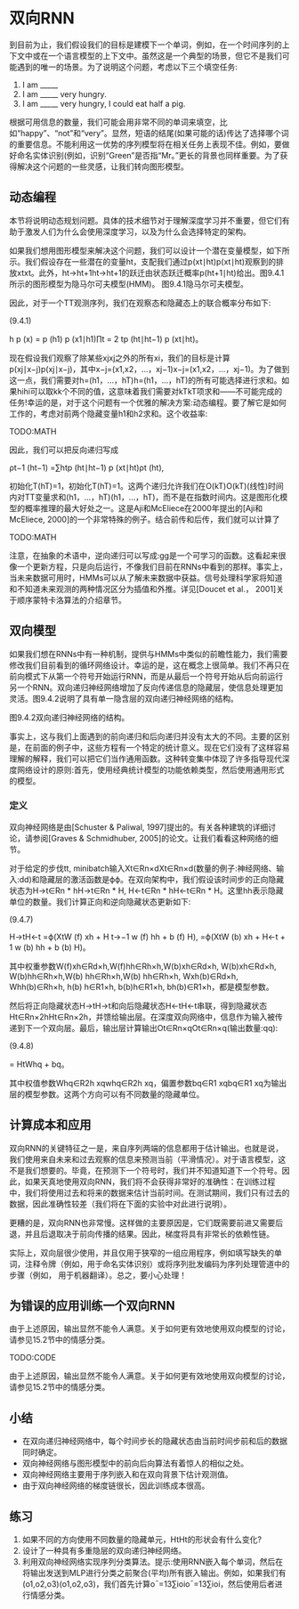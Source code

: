 

<!--
 * @version:
 * @Author:  StevenJokes https://github.com/StevenJokes
 * @Date: 2020-07-29 21:17:01
 * @LastEditors:  StevenJokes https://github.com/StevenJokes
 * @LastEditTime: 2020-07-29 21:33:40
 * @Description:translate by machine
 * @TODO::
 * @Reference:http://preview.d2l.ai/d2l-en/master/chapter_recurrent-modern/bi-rnn.html
 * https://zh.d2l.ai/chapter_recurrent-neural-networks/bi-rnn.html
-->

# 双向RNN

到目前为止，我们假设我们的目标是建模下一个单词，例如，在一个时间序列的上下文中或在一个语言模型的上下文中。虽然这是一个典型的场景，但它不是我们可能遇到的唯一的场景。为了说明这个问题，考虑以下三个填空任务:

1. I am _____
1. I am _____ very hungry.
1. I am _____ very hungry, I could eat half a pig.

根据可用信息的数量，我们可能会用非常不同的单词来填空，比如“happy”、“not”和“very”。显然，短语的结尾(如果可能的话)传达了选择哪个词的重要信息。不能利用这一优势的序列模型将在相关任务上表现不佳。例如，要做好命名实体识别(例如，识别“Green”是否指“Mr。”更长的背景也同样重要。为了获得解决这个问题的一些灵感，让我们转向图形模型。

## 动态编程

本节将说明动态规划问题。具体的技术细节对于理解深度学习并不重要，但它们有助于激发人们为什么会使用深度学习，以及为什么会选择特定的架构。

如果我们想用图形模型来解决这个问题，我们可以设计一个潜在变量模型，如下所示。我们假设存在一些潜在的变量ht，支配我们通过p(xt∣ht)p(xt∣ht)观察到的排放xtxt。此外，ht→ht+1ht→ht+1的跃迁由状态跃迁概率p(ht+1∣ht)给出。图9.4.1所示的图形模型为隐马尔可夫模型(HMM)。
图9.4.1隐马尔可夫模型。

因此，对于一个TT观测序列，我们在观察态和隐藏态上的联合概率分布如下:

(9.4.1)

h p (x) = p (h1) p (x1∣h1)∏t = 2 tp (ht∣ht−1) p (xt∣ht)。

现在假设我们观察了除某些xjxj之外的所有xi，我们的目标是计算p(xj∣x−j)p(xj∣x−j)，其中x−j=(x1,x2，…，xj−1)x−j=(x1,x2，…，xj−1)。为了做到这一点，我们需要对h=(h1，…，hT)h=(h1，…，hT)的所有可能选择进行求和。如果hihi可以取kk个不同的值，这意味着我们需要对kTkT项求和——不可能完成的任务!幸运的是，对于这个问题有一个优雅的解决方案:动态编程。要了解它是如何工作的，考虑对前两个隐藏变量h1和h2求和。这个收益率:

TODO:MATH

因此，我们可以把反向递归写成

ρt−1 (ht−1) =∑htp (ht∣ht−1) p (xt∣ht)ρt (ht),

初始化T(hT)=1，初始化T(hT)=1。这两个递归允许我们在O(kT)O(kT)(线性)时间内对TT变量求和(h1，…，hT)(h1，…，hT)，而不是在指数时间内。这是图形化模型的概率推理的最大好处之一。这是Aji和McEliece在2000年提出的[Aji和McEliece, 2000]的一个非常特殊的例子。结合前传和后传，我们就可以计算了

TODO:MATH

注意，在抽象的术语中，逆向递归可以写成:gg是一个可学习的函数。这看起来很像一个更新方程，只是向后运行，不像我们目前在RNNs中看到的那样。事实上，当未来数据可用时，HMMs可以从了解未来数据中获益。信号处理科学家将知道和不知道未来观测的两种情况区分为插值和外推。详见[Doucet et al.， 2001]关于顺序蒙特卡洛算法的介绍章节。

## 双向模型

如果我们想在RNNs中有一种机制，提供与HMMs中类似的前瞻性能力，我们需要修改我们目前看到的循环网络设计。幸运的是，这在概念上很简单。我们不再只在前向模式下从第一个符号开始运行RNN，而是从最后一个符号开始从后向前运行另一个RNN。双向递归神经网络增加了反向传递信息的隐藏层，使信息处理更加灵活。图9.4.2说明了具有单一隐含层的双向递归神经网络的结构。

图9.4.2双向递归神经网络的结构。

事实上，这与我们上面遇到的前向递归和后向递归并没有太大的不同。主要的区别是，在前面的例子中，这些方程有一个特定的统计意义。现在它们没有了这样容易理解的解释，我们可以把它们当作通用函数。这种转变集中体现了许多指导现代深度网络设计的原则:首先，使用经典统计模型的功能依赖类型，然后使用通用形式的模型。

### 定义

双向神经网络是由[Schuster & Paliwal, 1997]提出的。有关各种建筑的详细讨论，请参阅[Graves & Schmidhuber, 2005]的论文。让我们看看这种网络的细节。

对于给定的步伐tt, minibatch输入Xt∈Rn×dXt∈Rn×d(数量的例子:神经网络、输入:dd)和隐藏层的激活函数是ϕϕ。在双向架构中，我们假设该时间步的正向隐藏状态为H→t∈Rn * hH→t∈Rn * H, H←t∈Rn * hH←t∈Rn * H。这里hh表示隐藏单位的数量。我们计算正向和逆向隐藏状态更新如下:

(9.4.7)

H→tH←t =ϕ(XtW (f) xh + H t→−1 w (f) hh + b (f) H), =ϕ(XtW (b) xh + H←t + 1 w (b) hh + b (b) H)。

其中权重参数W(f)xh∈Rd×h,W(f)hh∈Rh×h,W(b)xh∈Rd×h, W(b)xh∈Rd×h, W(b)hh∈Rh×h,W(b) hh∈Rh×h,W(b) hh∈Rh×h, Wxh(b)∈Rd×h, Whh(b)∈Rh×h, h(b) h∈R1×h, b(b)h∈R1×h, bh(b)∈R1×h，都是模型参数。

然后将正向隐藏状态H→tH→t和向后隐藏状态H←tH←t串联，得到隐藏状态Ht∈Rn×2hHt∈Rn×2h，并馈给输出层。在深度双向网络中，信息作为输入被传递到下一个双向层。最后，输出层计算输出Ot∈Rn×qOt∈Rn×q(输出数量:qq):

(9.4.8)

= HtWhq + bq。

其中权值参数Whq∈R2h xqwhq∈R2h xq，偏置参数bq∈R1 xqbq∈R1 xq为输出层的模型参数。这两个方向可以有不同数量的隐藏单位。

## 计算成本和应用

双向RNN的关键特征之一是，来自序列两端的信息都用于估计输出。也就是说，我们使用来自未来和过去观察的信息来预测当前（平滑情况）。对于语言模型，这不是我们想要的。毕竟，在预测下一个符号时，我们并不知道知道下一个符号。因此，如果天真地使用双向RNN，我们将不会获得非常好的准确性：在训练过程中，我们将使用过去和将来的数据来估计当前时间。在测试期间，我们只有过去的数据，因此准确性较差（我们将在下面的实验中对此进行说明）。

更糟的是，双向RNN也非常慢。这样做的主要原因是，它们既需要前进又需要后退，并且后退取决于前向传播的结果。因此，梯度将具有非常长的依赖性链。

实际上，双向层很少使用，并且仅用于狭窄的一组应用程序，例如填写缺失的单词，注释令牌（例如，用于命名实体识别）或将序列批发编码为序列处理管道中的步骤（例如， 用于机器翻译）。总之，要小心处理！

## 为错误的应用训练一个双向RNN

由于上述原因，输出显然不能令人满意。关于如何更有效地使用双向模型的讨论，请参见15.2节中的情感分类。

TODO:CODE

由于上述原因，输出显然不能令人满意。关于如何更有效地使用双向模型的讨论，请参见15.2节中的情感分类。

## 小结

* 在双向递归神经网络中，每个时间步长的隐藏状态由当前时间步前和后的数据同时确定。
* 双向神经网络与图形模型中的前向后向算法有着惊人的相似之处。
* 双向神经网络主要用于序列嵌入和在双向背景下估计观测值。
* 由于双向神经网络的梯度链很长，因此训练成本很高。

## 练习

1. 如果不同的方向使用不同数量的隐藏单元，HtHt的形状会有什么变化?
1. 设计了一种具有多重隐层的双向递归神经网络。
1. 利用双向神经网络实现序列分类算法。提示:使用RNN嵌入每个单词，然后在将输出发送到MLP进行分类之前聚合(平均)所有嵌入输出。例如，如果我们有(o1,o2,o3)(o1,o2,o3)，我们首先计算o¯=13∑ioio¯=13∑ioi，然后使用后者进行情感分类。
